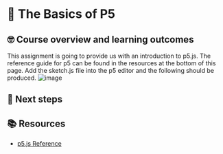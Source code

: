 # :wave: The Basics of P5 

## 🤓 Course overview and learning outcomes 

This assignment is going to provide us with an introduction to p5.js. The reference guide for p5 can be found in the resources at the bottom of this page.
Add the sketch.js file into the p5 editor and the following should be produced. 
![image](https://user-images.githubusercontent.com/67816866/149492932-036e1e09-bb2a-4edd-abe8-d1f9e1e79bf2.png)


## 📝 Next steps 


## 📚  Resources 
* [p5.js Reference](https://p5js.org/reference/) 

